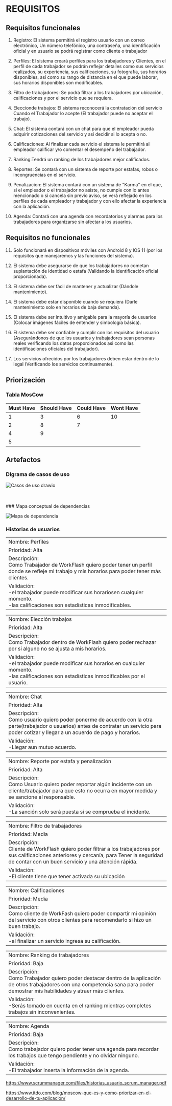 <h1>REQUISITOS</h1>


## Requisitos funcionales        
1. Registro: El sistema permitirá el registro usuario con un correo electrónico, Un número telefónico, una contraseña, una identificación oficial y en usuario se podrá registrar como cliente o trabajador 

2. Perfiles: El sistema creará perfiles para los trabajadores y Clientes, en el perfil de cada trabajador se podrán reflejar detalles como sus servicios realizados, su experiencia, sus calificaciones, su fotografía, sus horarios disponibles, así como su rango de distancia en el que puede laborar, sus horarios disponibles son modificables. 

3. Filtro de trabajadores: Se podrá filtrar a los trabajadores por ubicación, calificaciones y por el servicio que se requiera. 

4. Eleccionde trabajos: El sistema reconocerá la contratación del servicio Cuando el Trabajador lo acepte (El trabajador puede no aceptar el trabajo). 

5. Chat: El sistema contará con un chat para que el empleador pueda adquirir cotizaciones del servicio y así decidir si lo acepta o no. 

6. Calificaciones: Al finalizar cada servicio el sistema le permitirá al empleador calificar y/o comentar el desempeño del trabajador. 

7. Ranking:Tendrá un ranking de los trabajadores mejor calificados. 

8. Reportes: Se contará con un sistema de reporte por estafas, robos o incongruencias en el servicio.

9. Penalizacion: El sistema contará con un sistema de "Karma" en el que, si el empleador o el trabajador no asiste, no cumple con lo antes mencionado o si cancela sin previo aviso, se verá reflejado en los perfiles de cada empleador y trabajador y con ello afectar la experiencia con la aplicación. 

10. Agenda: Contará con una agenda con recordatorios y alarmas para los trabajadores para organizarse sin afectar a los usuarios. 

## Requisitos no funcionales

11. Solo funcionará en dispositivos móviles con Android 8 y IOS 11 (por los requisitos que manejaremos y las funciones del sistema).
 
12.  El sistema debe asegurarse de que los trabajadores no cometan suplantación de identidad o estafa (Validando la identificación oficial proporcionada).
 
13.  El sistema debe ser fácil de mantener y actualizar (Dándole mantenimiento).
 
14.  El sistema debe estar disponible cuando se requiera (Darle mantenimiento solo en horarios de baja demanda).

16.  El sistema debe ser intuitivo y amigable para la mayoría de usuarios (Colocar imágenes fáciles de entender y simbología básica).

17.  El sistema debe ser confiable y cumplir con los requisitos del usuario (Asegurándonos de que los usuarios y trabajadores sean personas reales verificando los datos proporcionados asi como las identificaciones oficiales del trabajador).

18.  Los servicios ofrecidos por los trabajadores deben estar dentro de lo legal (Verificando los servicios continuamente).

## Priorización
###  Tabla MosCow

| Must Have| Should Have | Could Have |Wont Have|
|---------|---------|---------|---------|
|1|3|6|10|
|2|8|7||
|4|9|||
|5||||



## Artefactos

### DIgrama de casos de uso
![Casos de uso drawio](https://github.com/KarenCampos842/Equipo-4/assets/143464988/5344943e-7757-4bb1-a903-852bd88eb950)

<br>
<br>
### Mapa conceptual de dependencias 

![Mapa de dependencia](https://github.com/KarenCampos842/Equipo-4/assets/143464988/fd8a1ea0-d3c4-47a0-ba91-c184ca08e467)


### Historias de usuarios

<table>
<tr>
<td >Nombre: Perfiles </td>
<tr>
<td >Prioridad: Alta </td>
 <tr>
<td >Descripción: <br>
 Como Trabajador de WorkFlash quiero poder tener un perfil donde se refleje mi trabajo y mis horarios para  poder tener más clientes.  </td>
 <tr>
<td >Validación: <br>
-el trabajador puede modificar sus horariosen cualquier momento.<br>
-las calificaciones son estadísticas inmodificables. </td>
</table>

<table>
<tr>
<td >Nombre: Elección trabajos </td>
<tr>
<td >Prioridad: Alta </td>
 <tr>
<td >Descripción: <br>
 Como Trabajador dentro de WorkFlash quiero poder rechazar por si alguno no se ajusta a mis horarios. </td>
 <tr>
<td >Validación: <br>
-el trabajador puede modificar sus horarios en cualquier momento. 
<br>-las calificaciones son estadísticas inmodificables por el usuario. </td>

</table>
<table>
<td >Nombre:  Chat </td>
<tr>
<td >Prioridad: Alta </td>
 <tr>
<td >Descripción: <br>
Como usuario quiero poder ponerme de acuerdo con la otra parte(trabajador o usuarios) antes de contratar un servicio para poder cotizar y llegar a un acuerdo de pago y horarios.</td>
 <tr>
<td >Validación: <br>
-Llegar aun mutuo acuerdo. </td>
</table>

<table>
<tr>
<td >Nombre: Reporte por estafa y penalización</td>
<tr>
<td >Prioridad: Alta </td>
 <tr>
<td >Descripción: <br>
 Como Usuario quiero poder reportar algún incidente con un cliente/trabajador para que esto no ocurra en mayor medida y se sancione al responsable.</td>
 <tr>
<td >Validación: <br>
-La sanción solo será puesta si se comprueba el incidente.  </td>
</table>

<table>
<tr>
<td >Nombre:  Filtro de trabajadores </td>
<tr>
<td >Prioridad: Media </td>
 <tr>
<td >Descripción: <br>
  Cliente de WorkFlash quiero poder filtrar a los trabajadores por sus calificaciones anteriores y cercanía, para Tener la seguridad de contar con un buen servicio y una atención rápida. </td>
 <tr>
<td >Validación: <br>
-El cliente tiene que tener activada su ubicación </td>
</table>

<table>
<td >Nombre: Calificaciones </td>
<tr>
<td >Prioridad: Media </td>
 <tr>
<td >Descripción: <br>
 Como cliente de WorkFash quiero poder compartir mi opinión del servicio con otros clientes para recomendarlo si hizo un buen trabajo. </td>
 <tr>
<td >Validación: <br>
-al finalizar un servicio ingresa su calificación. </td>
</table>


<table>
<td >Nombre: Ranking de trabajadores</td>
<tr>
<td >Prioridad: Baja </td>
 <tr>
<td >Descripción: <br>
Como Trabajador quiero poder destacar dentro de la aplicación de otros trabajadores con una competencia sana para poder demostrar mis habilidades y atraer más clientes.</td>
 <tr>
<td >Validación: <br>
-Serás tomado en cuenta en el ranking mientras completes trabajos sin inconvenientes.   </td>
</table>

<table>
<td >Nombre: Agenda </td>
<tr>
<td >Prioridad: Baja </td>
 <tr>
<td >Descripción: <br>
Como trabajador quiero poder tener una agenda para recordar los trabajos que tengo pendiente y no olvidar ninguno.</td>
 <tr>
<td >Validación: <br>
-El trabajador inserta la información de la agenda. </td>
</table>


https://www.scrummanager.com/files/historias_usuario_scrum_manager.pdf 

https://www.itdo.com/blog/moscow-que-es-y-como-priorizar-en-el-desarrollo-de-tu-aplicacion/

